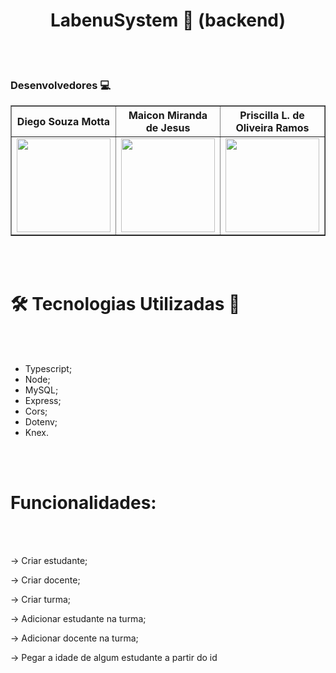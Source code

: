 <h1 align="center">  LabenuSystem 🏬 (backend)</h1>
<br/>
<br/>

### Desenvolvedores 💻
<table align="center" width="500px" border="1px">
  <tr align="center" width="25%" height="12%">
       <th>Diego Souza Motta</th>
       <th>Maicon Miranda de Jesus</th>
        <th>Priscilla L. de Oliveira Ramos</th>
  </tr>
  <tr align="center">
    <td width="25%">
  <img width='150px' height='150px' src='https://ca.slack-edge.com/TLAVDH7C2-U02UXL7VALW-9bfb7dda36d4-512' >
    </td>
        <td width="25%">
  <img width='150px' height='150px' src='https://ca.slack-edge.com/TLAVDH7C2-U02V4AL6GAW-55c7d679189d-512' >
    </td>
        <td width="25%">
  <img width='150px' height='150px' src='https://ca.slack-edge.com/TLAVDH7C2-U02V1D7HJ2Z-ac7df3a4cba3-512' >
    </td>
  </tr>
</table>
</br>
</br>   

<h1>🛠️ Tecnologias Utilizadas 💾 </h1>
<br></br>
 <ul>
  <li> Typescript; </li>   
  <li> Node; </li>
  <li> MySQL; </li> 
  <li> Express; </li> 
  <li> Cors; </li>   
  <li> Dotenv;</li>  
  <li> Knex.</li>
</ul>   
</br>
</br>

<h1> Funcionalidades: </h1>
</br>
</br>

→ Criar estudante;

→ Criar docente;

→ Criar turma;

→ Adicionar estudante na turma;

→ Adicionar docente na turma;

→ Pegar a idade de algum estudante a partir do id
 </br>

